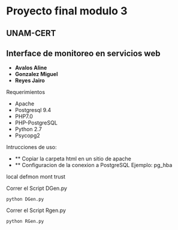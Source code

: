 Proyecto final modulo 3
=======
## UNAM-CERT

## Interface de monitoreo en servicios web



* **Avalos Aline**
* **Gonzalez Miguel**
* **Reyes Jairo**

Requerimientos
*	Apache
*	Postgresql 9.4
*	PHP7.0
*	PHP-PostgreSQL
*	Python 2.7
*	Psycopg2
	

Intrucciones de uso:
*	** Copiar la carpeta html en un sitio de apache 
*	** Configuracion de la conexion a PostgreSQL
		Ejemplo:
pg\_hba

local	defmon	mont		trust

Correr el Script DGen.py
```
python DGen.py
```

Correr el Script Rgen.py
```
python RGen.py
```


